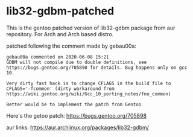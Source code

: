 # lib32-gdbm-patched
This is the gentoo patched version of lib32-gdbm package from aur repository. For Arch and Arch based distro.

patched following the comment made by gebau00a:
````
gebau00a commented on 2020-06-08 15:21
GDBM will not compile due to double definitions, see https://bugs.gentoo.org/705898 for details. Bug happens only on gcc 10.

Very dirty fast hack is to change CFLAGS in the build file to CFLAGS='-fcommon' (dirty workaround from https://wiki.gentoo.org/wiki/Gcc_10_porting_notes/fno_common)

Better would be to implement the patch from Gentoo
````

Here's the getoo patch: https://bugs.gentoo.org/705898

aur links: https://aur.archlinux.org/packages/lib32-gdbm/

